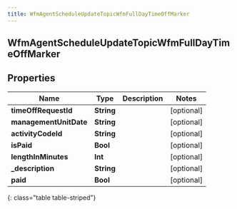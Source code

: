 ```yaml
---
title: WfmAgentScheduleUpdateTopicWfmFullDayTimeOffMarker
---
```

## WfmAgentScheduleUpdateTopicWfmFullDayTimeOffMarker

## Properties

|Name | Type | Description | Notes|
|------------ | ------------- | ------------- | -------------|
| **timeOffRequestId** | **String** |  | [optional] |
| **managementUnitDate** | **String** |  | [optional] |
| **activityCodeId** | **String** |  | [optional] |
| **isPaid** | **Bool** |  | [optional] |
| **lengthInMinutes** | **Int** |  | [optional] |
| **_description** | **String** |  | [optional] |
| **paid** | **Bool** |  | [optional] |
{: class="table table-striped"}


